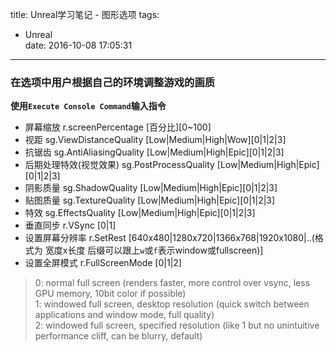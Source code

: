 title: Unreal学习笔记 - 图形选项
tags:
  - Unreal  
date: 2016-10-08 17:05:31 

---

### 在选项中用户根据自己的环境调整游戏的画质 ###

**使用`Execute Console Command`输入指令**

- 屏幕缩放 r.screenPercentage [百分比][0~100]
- 视距 sg.ViewDistanceQuality [Low|Medium|High|Wow][0|1|2|3]
- 抗锯齿 sg.AntiAliasingQuality [Low|Medium|High|Epic][0|1|2|3]
- 后期处理特效(视觉效果) sg.PostProcessQuality [Low|Medium|High|Epic][0|1|2|3]
- 阴影质量 sg.ShadowQuality [Low|Medium|High|Epic][0|1|2|3]
- 贴图质量 sg.TextureQuality [Low|Medium|High|Epic][0|1|2|3]
- 特效 sg.EffectsQuality [Low|Medium|High|Epic][0|1|2|3]
- 垂直同步 r.VSync [0|1]
- 设置屏幕分辨率 r.SetRest [640x480|1280x720|1366x768|1920x1080|..(格式为 宽度x长度 后缀可以跟上`w`或`f`表示window或fullscreen)]
- 设置全屏模式 r.FullScreenMode [0|1|2]
> 0: normal full screen (renders faster, more control over vsync, less GPU memory, 10bit color if possible)  
> 1: windowed full screen, desktop resolution (quick switch between applications and window mode, full quality)  
> 2: windowed full screen, specified resolution (like 1 but no unintuitive performance cliff, can be blurry, default)
